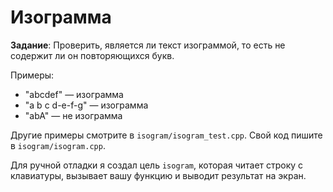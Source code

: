 # Изограмма
**Задание**: Проверить, является ли текст изограммой, то есть не содержит ли он повторяющихся букв.

Примеры:

* "abcdef" — изограмма
* "a b c d-e-f-g" — изограмма
* "abA" — не изограмма

Другие примеры смотрите в `isogram/isogram_test.cpp`. Свой код пишите в `isogram/isogram.cpp`.

Для ручной отладки я создал цель `isogram`, которая читает строку с клавиатуры, вызывает вашу функцию и выводит результат на экран.
